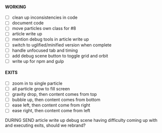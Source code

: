 #### WORKING

- [ ] clean up inconsistencies in code
- [ ] document code
- [ ] move particles own class for #8
- [ ] article write up
- [ ] mention debug tools in article write up
- [ ] switch to uglified/minified version when complete
- [ ] handle unfocused tab and timing
- [ ] add debug scene button to toggle grid and orbit
- [ ] write up for npm and gulp

#### EXITS

- [ ] zoom in to single particle
- [ ] all particle grow to fill screen
- [ ] gravity drop, then content comes from top
- [ ] bubble up, then content comes from bottom
- [ ] ease left, then content come from right
- [ ] ease right, then content come from left

DURING SEND
article write up
debug scene
having difficulty coming up with and executing exits, should we rebrand?
